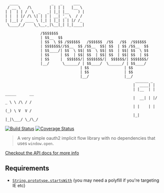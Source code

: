 ```
  ____               _   _     ___  
 / __ \   /\        | | | |   |__ \ 
| |  | | /  \  _   _| |_| |__    ) |
| |  | |/ /\ \| | | | __| '_ \  / / 
| |__| / ____ \ |_| | |_| | | |/ /_ 
 \____/_/    \_\__,_|\__|_| |_|____|
                                        
                /$$$$$$$                                        
                | $$__  $$                                       
                | $$  \ $$ /$$$$$$   /$$$$$$  /$$   /$$  /$$$$$$ 
                | $$$$$$$//$$__  $$ /$$__  $$| $$  | $$ /$$__  $$
                | $$____/| $$  \ $$| $$  \ $$| $$  | $$| $$  \ $$
                | $$     | $$  | $$| $$  | $$| $$  | $$| $$  | $$
                | $$     |  $$$$$$/| $$$$$$$/|  $$$$$$/| $$$$$$$/
                |__/      \______/ | $$____/  \______/ | $$____/ 
                                  | $$                | $$      
                                  | $$                | $$      
                                  |__/                |__/      
                                                           ______ _               
                                                          |  ____| |              
                                                          | |__  | | _____      __
                                                          |  __| | |/ _ \ \ /\ / /
                                                          | |    | | (_) \ V  V / 
                                                          |_|    |_|\___/ \_/\_/  
```                          

[![Build Status](https://travis-ci.org/ricokahler/oauth2-popup-flow.svg?branch=master)](https://travis-ci.org/ricokahler/oauth2-popup-flow) [![Coverage Status](https://coveralls.io/repos/github/ricokahler/oauth2-popup-flow/badge.svg?branch=master)](https://coveralls.io/github/ricokahler/oauth2-popup-flow?branch=master)

> A very simple oauth2 implicit flow library with no dependencies that uses `window.open`.



[Checkout the API docs for more info](https://ricokahler.github.io/oauth2-popup-flow/interfaces/_index_.oauth2popupflowoptions.html)

## Requirements

* [`String.prototype.startsWith`][0] (you may need a polyfill if you're targeting IE etc)

[0]: https://developer.mozilla.org/en-US/docs/Web/JavaScript/Reference/Global_Objects/String/startsWith